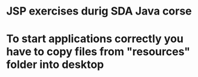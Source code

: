 # JSP exercises durig SDA Java corse
# To start applications correctly you have to copy files from "resources" folder into desktop
